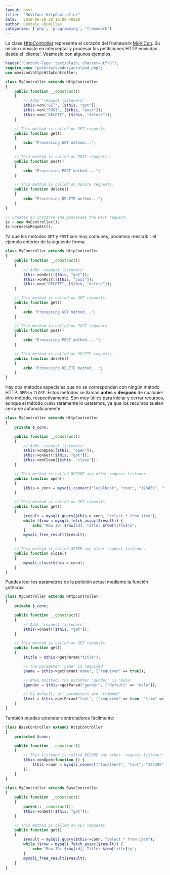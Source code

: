 ```yaml
---
layout: post
title:  "MoViCon: HttpController"
date:   2018-06-28 20:10:00 +0200
author: Gonzalo Chumillas
categories: ['php', 'programming', 'framework']
---
```


La clase [HttpController](https://github.com/movicon/movicon-http/blob/master/src/http/HttpController.php) representa el corazón del framework [MoViCon](https://github.com/movicon/movicon). Su misión consiste en interceptar y procesar las petiticiones HTTP enviadas desde el 'cliente'. Veámoslo con algunos ejemplos:

```php
header("Content-Type: text/plain; charset=utf-8");
require_once "path/to/vendor/autoload.php";
use movicon\http\HttpController;

class MyController extends HttpController
{
    public function __construct()
    {
        // Adds 'request listeners'
        $this->on("GET", [$this, "get"]);
        $this->on("POST", [$this, "post"]);
        $this->on("DELETE", [$this, "delete"]);
    }

    // This method is called on GET requests.
    public function get()
    {
        echo "Processing GET method...";
    }

    // This method is called on POST requests.
    public function post()
    {
        echo "Processing POST method....";
    }

    // This method is called on DELETE requests.
    public function delete()
    {
        echo "Processing DELETE method...";
    }
}

// Creates an instance and processes the HTTP request.
$c = new MyController();
$c->processRequest();
```

Ya que los métodos `GET` y `POST` son muy comunes, podemos reescribir el ejemplo anterior de la siguiente forma:

```php
class MyController extends HttpController
{
    public function __construct()
    {
        // Adds 'request listeners'
        $this->onGet([$this, "get"]);
        $this->onPost([$this, "post"]);
        $this->on("DELETE", [$this, "delete"]);
    }

    // This method is called on GET requests.
    public function get()
    {
        echo "Processing GET method...";
    }

    // This method is called on POST requests.
    public function post()
    {
        echo "Processing POST method....";
    }

    // This method is called on DELETE requests.
    public function delete()
    {
        echo "Processing DELETE method...";
    }
}
```

Hay dos métodos especiales que no se corresponden con ningún método HTTP: `OPEN` y `CLOSE`. Estos métodos se llaman **antes** y **después** de cualquier otro método, respectivamente. Son muy útiles para iniciar y cerrar recursos, aunque el método `CLOSE` raramente lo usaremos, ya que los recursos suelen cerrarse automáticamente.

```php
class MyController extends HttpController
{
    private $_conn;

    public function __construct()
    {
        // Adds 'request listeners'
        $this->onOpen([$this, "open"]);
        $this->onGet([$this, "get"]);
        $this->onClose([$this, "close"]);
    }

    // This method is called BEFORE any other request listener.
    public function open()
    {
        $this->_conn = mysqli_connect("localhost", "root", "123456", "test");
    }

    // This method is called on GET requests.
    public function get()
    {
        $result = mysqli_query($this->_conn, "select * from item");
        while ($row = mysqli_fetch_assoc($result)) {
            echo "Row ID: $row[id], Title: $row[title]\n";
        }
        mysqli_free_result($result);
    }

    // This method is called AFTER any other request listener.
    public function close()
    {
        mysqli_close($this->_conn);
    }
}
```

Puedes leer los parámetros de la petición actual mediante la función `getParam`:

```php
class MyController extends HttpController
{
    private $_conn;

    public function __construct()
    {
        // Adds 'request listeners'
        $this->onGet([$this, "get"]);
    }

    // This method is called on GET requests.
    public function get()
    {
        $title = $this->getParam("title");

        // The parameter 'name' is required
        $name = $this->getParam("name", ["required" => true]);

        // When omitted, the paramter 'gender' is 'male'
        $gender = $this->getParam("gender", ["default" => "male"]);

        // By default, all parameters are 'trimmed'
        $text = $this->getParam("text", ["required" => true, "trim" => false]);
    }
}
```

También puedes extender controladores fácilmente:

```php
class BaseController extends HttpController
{
    protected $conn;

    public function __construct()
    {
        // This listener is called BEFORE any other 'request listener'
        $this->onOpen(function () {
            $this->conn = mysqli_connect("localhost", "root", "123456", "test");
        });
    }
}

class MyController extends BaseController
{
    public function __construct()
    {
        parent::__construct();
        $this->onGet([$this, "get"]);
    }

    // This method is called on GET requests.
    public function get()
    {
        $result = mysqli_query($this->conn, "select * from item");
        while ($row = mysqli_fetch_assoc($result)) {
            echo "Row ID: $row[id], Title: $row[title]\n";
        }
        mysqli_free_result($result);
    }
}
```

